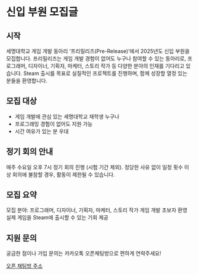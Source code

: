 # 신입 부원 모집글
## 시작
세명대학교 게임 개발 동아리 ‘프리릴리즈(Pre-Release)’에서 2025년도 신입 부원을 모집합니다.
프리릴리즈는 게임 개발 경험이 없어도 누구나 참여할 수 있는 동아리로, 프로그래머, 디자이너, 기획자, 마케터, 스토리 작가 등 다양한 분야의 인재를 기다리고 있습니다.
Steam 출시를 목표로 실질적인 프로젝트를 진행하며, 함께 성장할 열정 있는 분들을 환영합니다.
## 모집 대상
* 게임 개발에 관심 있는 세명대학교 재학생 누구나
* 프로그래밍 경험이 없어도 지원 가능
* 시간 여유가 있는 분 우대
## 정기 회의 안내
매주 수요일 오후 7시 정기 회의 진행 (시험 기간 제외).
정당한 사유 없이 일정 횟수 이상 회의에 불참할 경우, 활동이 제한될 수 있습니다.
## 모집 요약
모집 분야: 프로그래머, 디자이너, 기획자, 마케터, 스토리 작가
게임 개발 초보자 환영
실제 게임을 Steam에 출시할 수 있는 기회 제공
## 지원 문의
궁금한 점이나 가입 문의는 카카오톡 오픈채팅방으로 편하게 연락주세요!

[오픈 채팅방 주소](https://open.kakao.com/o/ggjIprdg)